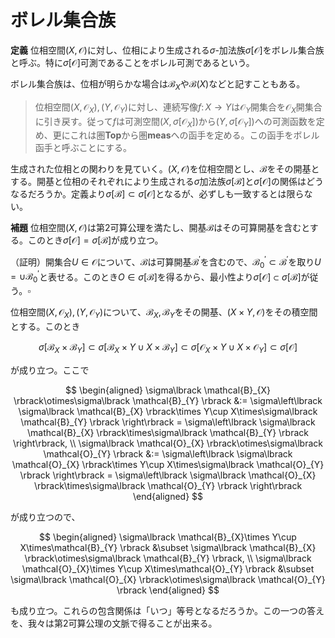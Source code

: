 
# ボレル集合族

__定義__ 位相空間$( X, \mathcal{O} )$に対し、位相により生成される$\sigma$-加法族$\sigma\lbrack \mathcal{O} \rbrack$をボレル集合族と呼ぶ。特に$\sigma\lbrack \mathcal{O} \rbrack$可測であることをボレル可測であるという。

ボレル集合族は、位相が明らかな場合は$\mathscr{B}_{X}$や$\mathscr{B}( X )$などと記すこともある。

> 位相空間$( X, \mathcal{O}_{X} ), ( Y, \mathcal{O}_{Y} )$に対し、連続写像$f\colon X\rightarrow Y$は$\mathcal{O}_{Y}$開集合を$\mathcal{O}_{X}$開集合に引き戻す。従って$f$は可測空間$( X, \sigma\lbrack \mathcal{O}_{X} \rbrack )$から$( Y, \sigma\lbrack \mathcal{O}_{Y} \rbrack )$への可測函数を定め、更にこれは圏$\mathbf{Top}$から圏$\mathbf{meas}$への函手を定める。この函手をボレル函手と呼ぶことにする。

生成された位相との関わりを見ていく。$( X, \mathcal{O} )$を位相空間とし、$\mathcal{B}$をその開基とする。開基と位相のそれぞれにより生成される$\sigma$加法族$\sigma\lbrack \mathcal{B} \rbrack$と$\sigma\lbrack \mathcal{O} \rbrack$の関係はどうなるだろうか。定義より$\sigma\lbrack \mathcal{B} \rbrack\subset\sigma\lbrack \mathcal{O} \rbrack$となるが、必ずしも一致するとは限らない。

__補題__ 位相空間$( X, \mathcal{O} )$は第2可算公理を満たし、開基$\mathcal{B}$はその可算開基を含むとする。このとき$\sigma\lbrack \mathcal{O} \rbrack=\sigma\lbrack \mathcal{B} \rbrack$が成り立つ。

（証明）開集合$U\in\mathcal{O}$について、$\mathcal{B}$は可算開基$\mathcal{B}^{\prime}$を含むので、$\mathcal{B}^{\prime}_{0}\subset\mathcal{B}^{\prime}$を取り$U=\cup\mathcal{B}^{\prime}_{0}$と表せる。このとき$O\in\sigma\lbrack \mathcal{B} \rbrack$を得るから、最小性より$\sigma\lbrack \mathcal{O} \rbrack\subset\sigma\lbrack \mathcal{B} \rbrack$が従う。$\square$


位相空間$( X, \mathcal{O}_{X} ), ( Y, \mathcal{O}_{Y} )$について、$\mathcal{B}_{X}, \mathcal{B}_{Y}$をその開基、$( X\times Y, \mathcal{O} )$をその積空間とする。このとき

$$
\sigma\lbrack \mathcal{B}_{X}\times\mathcal{B}_{Y} \rbrack \subset \sigma\lbrack \mathcal{B}_{X}\times Y\cup X\times\mathcal{B}_{Y} \rbrack \subset \sigma\lbrack \mathcal{O}_{X}\times Y\cup X\times\mathcal{O}_{Y} \rbrack \subset \sigma\lbrack \mathcal{O} \rbrack
$$

が成り立つ。ここで

$$
\begin{aligned}
\sigma\lbrack \mathcal{B}_{X} \rbrack\otimes\sigma\lbrack \mathcal{B}_{Y} \rbrack &:= \sigma\left\lbrack \sigma\lbrack \mathcal{B}_{X} \rbrack\times Y\cup X\times\sigma\lbrack \mathcal{B}_{Y} \rbrack \right\rbrack = \sigma\left\lbrack \sigma\lbrack \mathcal{B}_{X} \rbrack\times\sigma\lbrack \mathcal{B}_{Y} \rbrack \right\rbrack, \\
\sigma\lbrack \mathcal{O}_{X} \rbrack\otimes\sigma\lbrack \mathcal{O}_{Y} \rbrack &:= \sigma\left\lbrack \sigma\lbrack \mathcal{O}_{X} \rbrack\times Y\cup X\times\sigma\lbrack \mathcal{O}_{Y} \rbrack \right\rbrack = \sigma\left\lbrack \sigma\lbrack \mathcal{O}_{X} \rbrack\times\sigma\lbrack \mathcal{O}_{Y} \rbrack \right\rbrack
\end{aligned}
$$

が成り立つので、

$$
\begin{aligned}
\sigma\lbrack \mathcal{B}_{X}\times Y\cup X\times\mathcal{B}_{Y} \rbrack &\subset \sigma\lbrack \mathcal{B}_{X} \rbrack\otimes\sigma\lbrack \mathcal{B}_{Y} \rbrack, \\
\sigma\lbrack \mathcal{O}_{X}\times Y\cup X\times\mathcal{O}_{Y} \rbrack &\subset \sigma\lbrack \mathcal{O}_{X} \rbrack\otimes\sigma\lbrack \mathcal{O}_{Y} \rbrack
\end{aligned}
$$

も成り立つ。これらの包含関係は「いつ」等号となるだろうか。この一つの答えを、我々は第2可算公理の文脈で得ることが出来る。


<!--
\begin{Thm}{}{}
位相空間$( X, \mathcal{O}_{X} ), ( Y, \mathcal{O}_{Y} )$は第2可算公理を満たし、$\mathcal{B}_{X}, \mathcal{B}_{Y}$はその可算開基とする。積位相を$\mathcal{O}$とすれば、
\[ \sigma\lbrack \mathcal{O} \rbrack=\sigma\lbrack \mathcal{B}_{X}\times\mathcal{B}_{Y} \rbrack=\sigma\lbrack \mathcal{B}_{X} \rbrack\otimes\sigma\lbrack \mathcal{B}_{Y} \rbrack=\sigma\lbrack \mathcal{O}_{X} \rbrack\otimes\sigma\lbrack \mathcal{O}_{Y} \rbrack \]
が成り立つ。
\end{Thm}

\begin{proof}
（証明）補題より$\sigma\lbrack \mathcal{B}_{X} \rbrack=\sigma\lbrack \mathcal{O}_{X} \rbrack, \sigma\lbrack \mathcal{B}_{Y} \rbrack=\sigma\lbrack \mathcal{O}_{Y} \rbrack$
及び$\sigma\lbrack \mathcal{B}_{X}\times\mathcal{B}_{Y} \rbrack = \sigma\lbrack \mathcal{O} \rbrack$が成り立つ。
従って上の議論から$\sigma\lbrack \mathcal{O} \rbrack\subset\sigma\lbrack \mathcal{O}_{X} \rbrack\otimes\sigma\lbrack \mathcal{O}_{Y} \rbrack$となるため、逆を示せば良い。

$f\colon X\times Y\rightarrow X, g\colon X\times Y\rightarrow Y$を射影とする。このとき積位相の定義より$f, g$は連続写像となるから、可測写像でもある。
従って普遍性より、唯一つの可測写像$h\colon ( X\times Y, \sigma\lbrack \mathcal{O} \rbrack )\rightarrow ( X\times Y, \sigma\lbrack \mathcal{O}_{X} \rbrack\otimes\sigma\lbrack \mathcal{O}_{Y} \rbrack )$が存在して、図式を可換にする。
このとき$h$は定め方より恒等写像となるが、可測性より$\sigma\lbrack \mathcal{O}_{X} \rbrack\otimes\sigma\lbrack \mathcal{O}_{Y} \rbrack \subset \sigma\lbrack \mathcal{O} \rbrack$を得る。$\square$
\end{proof}

定理の示すところは、可算開基を持つ位相空間について、積位相空間のボレル集合族は、ボレル集合族の積$\sigma$-加法族である、ということであり、
ボレル集合族の表記に倣えば$\mathscr{B}_{X\times Y}=\mathscr{B}_{X}\otimes\mathscr{B}_{Y}$が成り立つということを意味している。
この意味でボレル函手は有限積に関して自然に振舞うことが分かる。

\end{document}

-->